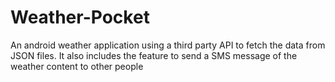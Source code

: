 # Weather-Pocket

An android weather application using a third party API to fetch the data from JSON files. 
It also includes the feature to send a SMS message of the weather content to other people

